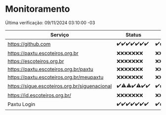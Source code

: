 # Monitoramento

Última verificação: 09/11/2024 03:10:00 -03

|Serviço|Status|Últimas 24h|
|---|---|---|
|https://github.com|<span title="2024-11-02: OK=23">✔️</span><span title="2024-11-03: OK=23">✔️</span><span title="2024-11-04: OK=23">✔️</span><span title="2024-11-05: OK=23">✔️</span><span title="2024-11-06: OK=23">✔️</span><span title="2024-11-07: OK=23">✔️</span><span title="2024-11-08: OK=5">✔️</span>|<span title="08/11/2024 03:12:00 -03 : 200">✔️</span><span title="08/11/2024 04:07:00 -03 : 200">✔️</span><span title="08/11/2024 05:11:00 -03 : 200">✔️</span><span title="08/11/2024 06:08:00 -03 : 200">✔️</span><span title="08/11/2024 07:08:00 -03 : 200">✔️</span><span title="08/11/2024 08:06:00 -03 : 200">✔️</span><span title="08/11/2024 09:15:00 -03 : 200">✔️</span><span title="08/11/2024 10:15:00 -03 : 200">✔️</span><span title="08/11/2024 11:07:00 -03 : 200">✔️</span><span title="08/11/2024 12:08:00 -03 : 200">✔️</span><span title="08/11/2024 13:09:00 -03 : 200">✔️</span><span title="08/11/2024 14:07:00 -03 : 200">✔️</span><span title="08/11/2024 15:10:00 -03 : 200">✔️</span><span title="08/11/2024 16:06:00 -03 : 200">✔️</span><span title="08/11/2024 17:08:00 -03 : 200">✔️</span><span title="08/11/2024 18:07:00 -03 : 200">✔️</span><span title="08/11/2024 19:07:00 -03 : 200">✔️</span><span title="08/11/2024 20:08:00 -03 : 200">✔️</span><span title="08/11/2024 21:38:00 -03 : 200">✔️</span><span title="08/11/2024 23:05:00 -03 : 200">✔️</span><span title="09/11/2024 00:12:00 -03 : 200">✔️</span><span title="09/11/2024 01:09:00 -03 : 200">✔️</span><span title="09/11/2024 02:07:00 -03 : 200">✔️</span><span title="09/11/2024 03:10:00 -03 : 200">✔️</span>|
|https://paxtu.escoteiros.org.br|<span title="2024-11-02: Falhas=23">❌</span><span title="2024-11-03: Falhas=23">❌</span><span title="2024-11-04: Falhas=23">❌</span><span title="2024-11-05: Falhas=23">❌</span><span title="2024-11-06: Falhas=23">❌</span><span title="2024-11-07: Falhas=23">❌</span><span title="2024-11-08: Falhas=5">❌</span>|<span title="08/11/2024 03:12:00 -03 : 403">❌</span><span title="08/11/2024 04:07:00 -03 : 403">❌</span><span title="08/11/2024 05:11:00 -03 : 403">❌</span><span title="08/11/2024 06:08:00 -03 : 403">❌</span><span title="08/11/2024 07:08:00 -03 : 403">❌</span><span title="08/11/2024 08:06:00 -03 : 403">❌</span><span title="08/11/2024 09:15:00 -03 : 403">❌</span><span title="08/11/2024 10:15:00 -03 : 403">❌</span><span title="08/11/2024 11:07:00 -03 : 403">❌</span><span title="08/11/2024 12:08:00 -03 : 403">❌</span><span title="08/11/2024 13:09:00 -03 : 403">❌</span><span title="08/11/2024 14:07:00 -03 : 403">❌</span><span title="08/11/2024 15:10:00 -03 : 403">❌</span><span title="08/11/2024 16:06:00 -03 : 403">❌</span><span title="08/11/2024 17:08:00 -03 : 403">❌</span><span title="08/11/2024 18:07:00 -03 : 403">❌</span><span title="08/11/2024 19:07:00 -03 : 403">❌</span><span title="08/11/2024 20:08:00 -03 : 403">❌</span><span title="08/11/2024 21:38:00 -03 : 403">❌</span><span title="08/11/2024 23:05:00 -03 : 403">❌</span><span title="09/11/2024 00:12:00 -03 : 403">❌</span><span title="09/11/2024 01:09:00 -03 : 403">❌</span><span title="09/11/2024 02:07:00 -03 : 403">❌</span><span title="09/11/2024 03:10:00 -03 : 403">❌</span>|
|https://escoteiros.org.br|<span title="2024-11-02: Falhas=23">❌</span><span title="2024-11-03: Falhas=23">❌</span><span title="2024-11-04: Falhas=23">❌</span><span title="2024-11-05: Falhas=23">❌</span><span title="2024-11-06: Falhas=23">❌</span><span title="2024-11-07: Falhas=23">❌</span><span title="2024-11-08: Falhas=5">❌</span>|<span title="08/11/2024 03:12:00 -03 : 403">❌</span><span title="08/11/2024 04:07:00 -03 : 403">❌</span><span title="08/11/2024 05:11:00 -03 : 403">❌</span><span title="08/11/2024 06:08:00 -03 : 403">❌</span><span title="08/11/2024 07:08:00 -03 : 403">❌</span><span title="08/11/2024 08:06:00 -03 : 403">❌</span><span title="08/11/2024 09:15:00 -03 : 403">❌</span><span title="08/11/2024 10:15:00 -03 : 403">❌</span><span title="08/11/2024 11:07:00 -03 : 403">❌</span><span title="08/11/2024 12:08:00 -03 : 403">❌</span><span title="08/11/2024 13:09:00 -03 : 403">❌</span><span title="08/11/2024 14:07:00 -03 : 403">❌</span><span title="08/11/2024 15:10:00 -03 : 403">❌</span><span title="08/11/2024 16:06:00 -03 : 403">❌</span><span title="08/11/2024 17:08:00 -03 : 403">❌</span><span title="08/11/2024 18:07:00 -03 : 403">❌</span><span title="08/11/2024 19:07:00 -03 : 403">❌</span><span title="08/11/2024 20:08:00 -03 : 403">❌</span><span title="08/11/2024 21:38:00 -03 : 403">❌</span><span title="08/11/2024 23:05:00 -03 : 403">❌</span><span title="09/11/2024 00:12:00 -03 : 403">❌</span><span title="09/11/2024 01:09:00 -03 : 403">❌</span><span title="09/11/2024 02:07:00 -03 : 403">❌</span><span title="09/11/2024 03:10:00 -03 : 403">❌</span>|
|https://paxtu.escoteiros.org.br/paxtu|<span title="2024-11-02: Falhas=23">❌</span><span title="2024-11-03: Falhas=23">❌</span><span title="2024-11-04: Falhas=23">❌</span><span title="2024-11-05: Falhas=23">❌</span><span title="2024-11-06: Falhas=23">❌</span><span title="2024-11-07: Falhas=23">❌</span><span title="2024-11-08: Falhas=5">❌</span>|<span title="08/11/2024 03:12:00 -03 : 403">❌</span><span title="08/11/2024 04:07:00 -03 : 403">❌</span><span title="08/11/2024 05:11:00 -03 : 403">❌</span><span title="08/11/2024 06:08:00 -03 : 403">❌</span><span title="08/11/2024 07:08:00 -03 : 403">❌</span><span title="08/11/2024 08:06:00 -03 : 403">❌</span><span title="08/11/2024 09:15:00 -03 : 403">❌</span><span title="08/11/2024 10:15:00 -03 : 403">❌</span><span title="08/11/2024 11:07:00 -03 : 403">❌</span><span title="08/11/2024 12:08:00 -03 : 403">❌</span><span title="08/11/2024 13:09:00 -03 : 403">❌</span><span title="08/11/2024 14:07:00 -03 : 403">❌</span><span title="08/11/2024 15:10:00 -03 : 403">❌</span><span title="08/11/2024 16:06:00 -03 : 403">❌</span><span title="08/11/2024 17:08:00 -03 : 403">❌</span><span title="08/11/2024 18:07:00 -03 : 403">❌</span><span title="08/11/2024 19:07:00 -03 : 403">❌</span><span title="08/11/2024 20:08:00 -03 : 403">❌</span><span title="08/11/2024 21:38:00 -03 : 403">❌</span><span title="08/11/2024 23:05:00 -03 : 403">❌</span><span title="09/11/2024 00:12:00 -03 : 403">❌</span><span title="09/11/2024 01:09:00 -03 : 403">❌</span><span title="09/11/2024 02:07:00 -03 : 403">❌</span><span title="09/11/2024 03:10:00 -03 : 403">❌</span>|
|https://paxtu.escoteiros.org.br/meupaxtu|<span title="2024-11-02: Falhas=23">❌</span><span title="2024-11-03: Falhas=23">❌</span><span title="2024-11-04: Falhas=23">❌</span><span title="2024-11-05: Falhas=23">❌</span><span title="2024-11-06: Falhas=23">❌</span><span title="2024-11-07: Falhas=23">❌</span><span title="2024-11-08: Falhas=5">❌</span>|<span title="08/11/2024 03:12:00 -03 : 403">❌</span><span title="08/11/2024 04:07:00 -03 : 403">❌</span><span title="08/11/2024 05:11:00 -03 : 403">❌</span><span title="08/11/2024 06:08:00 -03 : 403">❌</span><span title="08/11/2024 07:08:00 -03 : 403">❌</span><span title="08/11/2024 08:06:00 -03 : 403">❌</span><span title="08/11/2024 09:15:00 -03 : 403">❌</span><span title="08/11/2024 10:15:00 -03 : 403">❌</span><span title="08/11/2024 11:07:00 -03 : 403">❌</span><span title="08/11/2024 12:08:00 -03 : 403">❌</span><span title="08/11/2024 13:09:00 -03 : 403">❌</span><span title="08/11/2024 14:07:00 -03 : 403">❌</span><span title="08/11/2024 15:10:00 -03 : 403">❌</span><span title="08/11/2024 16:06:00 -03 : 403">❌</span><span title="08/11/2024 17:08:00 -03 : 403">❌</span><span title="08/11/2024 18:07:00 -03 : 403">❌</span><span title="08/11/2024 19:07:00 -03 : 403">❌</span><span title="08/11/2024 20:08:00 -03 : 403">❌</span><span title="08/11/2024 21:38:00 -03 : 403">❌</span><span title="08/11/2024 23:05:00 -03 : 403">❌</span><span title="09/11/2024 00:12:00 -03 : 403">❌</span><span title="09/11/2024 01:09:00 -03 : 403">❌</span><span title="09/11/2024 02:07:00 -03 : 403">❌</span><span title="09/11/2024 03:10:00 -03 : 403">❌</span>|
|https://sigue.escoteiros.org.br/siguenacional|<span title="2024-11-02: OK=23">✔️</span><span title="2024-11-03: OK=22, Falhas=1">⚠️</span><span title="2024-11-04: OK=22, Falhas=1">⚠️</span><span title="2024-11-05: OK=23">✔️</span><span title="2024-11-06: OK=22, Falhas=1">⚠️</span><span title="2024-11-07: OK=23">✔️</span><span title="2024-11-08: OK=5">✔️</span>|<span title="08/11/2024 03:12:00 -03 : 200">✔️</span><span title="08/11/2024 04:07:00 -03 : 200">✔️</span><span title="08/11/2024 05:11:00 -03 : 200">✔️</span><span title="08/11/2024 06:08:00 -03 : 200">✔️</span><span title="08/11/2024 07:08:00 -03 : 200">✔️</span><span title="08/11/2024 08:06:00 -03 : 200">✔️</span><span title="08/11/2024 09:15:00 -03 : 200">✔️</span><span title="08/11/2024 10:15:00 -03 : 200">✔️</span><span title="08/11/2024 11:07:00 -03 : 200">✔️</span><span title="08/11/2024 12:08:00 -03 : 200">✔️</span><span title="08/11/2024 13:09:00 -03 : 200">✔️</span><span title="08/11/2024 14:07:00 -03 : 200">✔️</span><span title="08/11/2024 15:10:00 -03 : 200">✔️</span><span title="08/11/2024 16:06:00 -03 : 200">✔️</span><span title="08/11/2024 17:08:00 -03 : 0">❌</span><span title="08/11/2024 18:07:00 -03 : 200">✔️</span><span title="08/11/2024 19:07:00 -03 : 200">✔️</span><span title="08/11/2024 20:08:00 -03 : 200">✔️</span><span title="08/11/2024 21:38:00 -03 : 200">✔️</span><span title="08/11/2024 23:05:00 -03 : 200">✔️</span><span title="09/11/2024 00:12:00 -03 : 200">✔️</span><span title="09/11/2024 01:09:00 -03 : 200">✔️</span><span title="09/11/2024 02:07:00 -03 : 200">✔️</span><span title="09/11/2024 03:10:00 -03 : 200">✔️</span>|
|https://id.escoteiros.org.br/|<span title="2024-11-02: Falhas=23">❌</span><span title="2024-11-03: Falhas=23">❌</span><span title="2024-11-04: Falhas=23">❌</span><span title="2024-11-05: Falhas=23">❌</span><span title="2024-11-06: Falhas=23">❌</span><span title="2024-11-07: Falhas=23">❌</span><span title="2024-11-08: Falhas=5">❌</span>|<span title="08/11/2024 03:12:00 -03 : 403">❌</span><span title="08/11/2024 04:07:00 -03 : 403">❌</span><span title="08/11/2024 05:11:00 -03 : 403">❌</span><span title="08/11/2024 06:08:00 -03 : 403">❌</span><span title="08/11/2024 07:08:00 -03 : 403">❌</span><span title="08/11/2024 08:06:00 -03 : 403">❌</span><span title="08/11/2024 09:15:00 -03 : 403">❌</span><span title="08/11/2024 10:15:00 -03 : 403">❌</span><span title="08/11/2024 11:07:00 -03 : 403">❌</span><span title="08/11/2024 12:08:00 -03 : 403">❌</span><span title="08/11/2024 13:09:00 -03 : 403">❌</span><span title="08/11/2024 14:07:00 -03 : 403">❌</span><span title="08/11/2024 15:10:00 -03 : 403">❌</span><span title="08/11/2024 16:06:00 -03 : 403">❌</span><span title="08/11/2024 17:08:00 -03 : 403">❌</span><span title="08/11/2024 18:07:00 -03 : 403">❌</span><span title="08/11/2024 19:07:00 -03 : 403">❌</span><span title="08/11/2024 20:08:00 -03 : 403">❌</span><span title="08/11/2024 21:38:00 -03 : 403">❌</span><span title="08/11/2024 23:05:00 -03 : 403">❌</span><span title="09/11/2024 00:12:00 -03 : 403">❌</span><span title="09/11/2024 01:09:00 -03 : 403">❌</span><span title="09/11/2024 02:07:00 -03 : 403">❌</span><span title="09/11/2024 03:10:00 -03 : 403">❌</span>|
|Paxtu Login|<span title="2024-11-02: OK=23">✔️</span><span title="2024-11-03: OK=23">✔️</span><span title="2024-11-04: OK=23">✔️</span><span title="2024-11-05: OK=23">✔️</span><span title="2024-11-06: OK=23">✔️</span><span title="2024-11-07: OK=23">✔️</span><span title="2024-11-08: OK=5">✔️</span>|<span title="08/11/2024 03:12:00 -03 : 200">✔️</span><span title="08/11/2024 04:07:00 -03 : 200">✔️</span><span title="08/11/2024 05:11:00 -03 : 200">✔️</span><span title="08/11/2024 06:08:00 -03 : 200">✔️</span><span title="08/11/2024 07:08:00 -03 : 200">✔️</span><span title="08/11/2024 08:06:00 -03 : 200">✔️</span><span title="08/11/2024 09:15:00 -03 : 200">✔️</span><span title="08/11/2024 10:15:00 -03 : 200">✔️</span><span title="08/11/2024 11:07:00 -03 : 200">✔️</span><span title="08/11/2024 12:08:00 -03 : 200">✔️</span><span title="08/11/2024 13:09:00 -03 : 200">✔️</span><span title="08/11/2024 14:07:00 -03 : 200">✔️</span><span title="08/11/2024 15:10:00 -03 : 200">✔️</span><span title="08/11/2024 16:06:00 -03 : 200">✔️</span><span title="08/11/2024 17:08:00 -03 : 504">❌</span><span title="08/11/2024 18:07:00 -03 : 200">✔️</span><span title="08/11/2024 19:07:00 -03 : 200">✔️</span><span title="08/11/2024 20:08:00 -03 : 200">✔️</span><span title="08/11/2024 21:38:00 -03 : 200">✔️</span><span title="08/11/2024 23:05:00 -03 : 200">✔️</span><span title="09/11/2024 00:12:00 -03 : 200">✔️</span><span title="09/11/2024 01:09:00 -03 : 200">✔️</span><span title="09/11/2024 02:07:00 -03 : 200">✔️</span><span title="09/11/2024 03:10:00 -03 : 200">✔️</span>|
